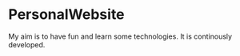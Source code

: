 # PersonalWebsite

My aim is to have fun and learn some technologies. 
It is continously developed.
